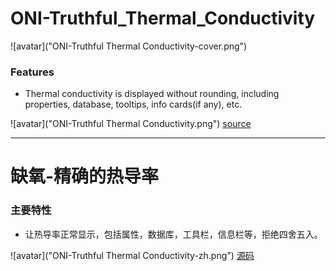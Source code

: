 # ONI-Truthful_Thermal_Conductivity

![avatar]("ONI-Truthful Thermal Conductivity-cover.png")
### Features

- Thermal conductivity is displayed without rounding, including properties, database, tooltips, info cards(if any), etc.

![avatar]("ONI-Truthful Thermal Conductivity.png")
[source](https://github.com/mgmzdbh25365/ONI-Truthful_Thermal_Conductivity)

---------------------------------------------
# 缺氧-精确的热导率

### 主要特性

- 让热导率正常显示，包括属性，数据库，工具栏，信息栏等，拒绝四舍五入。

![avatar]("ONI-Truthful Thermal Conductivity-zh.png")
[源码](https://github.com/mgmzdbh25365/ONI-Truthful_Thermal_Conductivity)